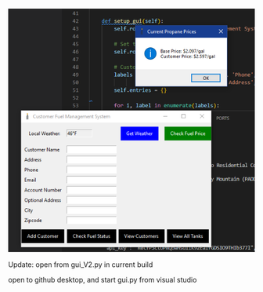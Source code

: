 ![Alt text](ScreenNov17th.png?raw=true "November 17th Screenshot")

Update: open from gui_V2.py in current build

open to github desktop, and start gui.py from
visual studio

